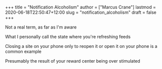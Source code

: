 +++
title = "Notification Alcoholism"
author = ["Marcus Crane"]
lastmod = 2020-06-18T22:50:47+12:00
slug = "notification_alcoholism"
draft = false
+++

Not a real term, as far as I'm aware

What I personally call the state where you're refreshing feeds

Closing a site on your phone only to reopen it or open it on your phone is a common example

Presumably the result of your reward center being over stimulated
